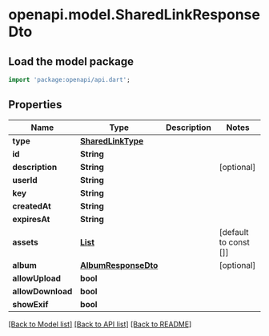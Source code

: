 # openapi.model.SharedLinkResponseDto

## Load the model package
```dart
import 'package:openapi/api.dart';
```

## Properties
Name | Type | Description | Notes
------------ | ------------- | ------------- | -------------
**type** | [**SharedLinkType**](SharedLinkType.md) |  | 
**id** | **String** |  | 
**description** | **String** |  | [optional] 
**userId** | **String** |  | 
**key** | **String** |  | 
**createdAt** | **String** |  | 
**expiresAt** | **String** |  | 
**assets** | [**List<AssetResponseDto>**](AssetResponseDto.md) |  | [default to const []]
**album** | [**AlbumResponseDto**](AlbumResponseDto.md) |  | [optional] 
**allowUpload** | **bool** |  | 
**allowDownload** | **bool** |  | 
**showExif** | **bool** |  | 

[[Back to Model list]](../README.md#documentation-for-models) [[Back to API list]](../README.md#documentation-for-api-endpoints) [[Back to README]](../README.md)


